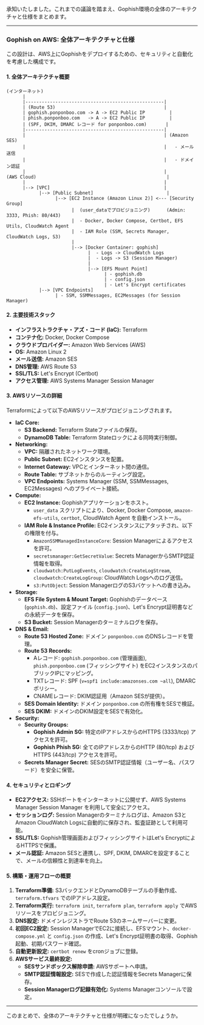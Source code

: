 承知いたしました。これまでの議論を踏まえ、Gophish環境の全体のアーキテクチャと仕様をまとめます。

---

### Gophish on AWS: 全体アーキテクチャと仕様

この設計は、AWS上にGophishをデプロイするための、セキュリティと自動化を考慮した構成です。

#### 1. 全体アーキテクチャ概要

```
(インターネット)
      |
      |---------------------------------------------------|
      | (Route 53)                                        |
      | gophish.ponponboo.com -> A -> EC2 Public IP         |
      | phish.ponponboo.com   -> A -> EC2 Public IP         |
      | (SPF, DKIM, DMARC レコード for ponponboo.com)       |
      |---------------------------------------------------|
      |                                                   | (Amazon SES)
      |                                                   |   - メール送信
      |                                                   |   - ドメイン認証
      |                                                   |
(AWS Cloud)                                                |
      |                                                   |
      |--> [VPC]                                          |
            |--> [Public Subnet]                           |
                  |--> [EC2 Instance (Amazon Linux 2)] <--- [Security Group]
                        |  (user_dataでプロビジョニング)      (Admin: 3333, Phish: 80/443)
                        |  - Docker, Docker Compose, Certbot, EFS Utils, CloudWatch Agent
                        |  - IAM Role (SSM, Secrets Manager, CloudWatch Logs, S3)
                        |
                        |--> [Docker Container: gophish]
                              |  - Logs -> CloudWatch Logs
                              |  - Logs -> S3 (Session Manager)
                              |
                              |--> [EFS Mount Point]
                                    | - gophish.db
                                    | - config.json
                                    | - Let's Encrypt certificates
            |--> [VPC Endpoints]
                  | - SSM, SSMMessages, EC2Messages (for Session Manager)
```

#### 2. 主要技術スタック

*   **インフラストラクチャ・アズ・コード (IaC):** Terraform
*   **コンテナ化:** Docker, Docker Compose
*   **クラウドプロバイダー:** Amazon Web Services (AWS)
*   **OS:** Amazon Linux 2
*   **メール送信:** Amazon SES
*   **DNS管理:** AWS Route 53
*   **SSL/TLS:** Let's Encrypt (Certbot)
*   **アクセス管理:** AWS Systems Manager Session Manager

#### 3. AWSリソースの詳細

Terraformによって以下のAWSリソースがプロビジョニングされます。

*   **IaC Core:**
    *   **S3 Backend:** Terraform Stateファイルの保存。
    *   **DynamoDB Table:** Terraform Stateロックによる同時実行制御。
*   **Networking:**
    *   **VPC:** 隔離されたネットワーク環境。
    *   **Public Subnet:** EC2インスタンスを配置。
    *   **Internet Gateway:** VPCとインターネット間の通信。
    *   **Route Table:** サブネットからのルーティング設定。
    *   **VPC Endpoints:** Systems Manager (SSM, SSMMessages, EC2Messages) へのプライベート接続。
*   **Compute:**
    *   **EC2 Instance:** Gophishアプリケーションをホスト。
        *   `user_data` スクリプトにより、Docker, Docker Compose, `amazon-efs-utils`, `certbot`, CloudWatch Agent を自動インストール。
    *   **IAM Role & Instance Profile:** EC2インスタンスにアタッチされ、以下の権限を付与。
        *   `AmazonSSMManagedInstanceCore`: Session Managerによるアクセスを許可。
        *   `secretsmanager:GetSecretValue`: Secrets ManagerからSMTP認証情報を取得。
        *   `cloudwatch:PutLogEvents`, `cloudwatch:CreateLogStream`, `cloudwatch:CreateLogGroup`: CloudWatch Logsへのログ送信。
        *   `s3:PutObject`: Session ManagerログのS3バケットへの書き込み。
*   **Storage:**
    *   **EFS File System & Mount Target:** Gophishのデータベース (`gophish.db`)、設定ファイル (`config.json`)、Let's Encrypt証明書などの永続データを保存。
    *   **S3 Bucket:** Session Managerのターミナルログを保存。
*   **DNS & Email:**
    *   **Route 53 Hosted Zone:** ドメイン `ponponboo.com` のDNSレコードを管理。
    *   **Route 53 Records:**
        *   Aレコード: `gophish.ponponboo.com` (管理画面), `phish.ponponboo.com` (フィッシングサイト) をEC2インスタンスのパブリックIPにマッピング。
        *   TXTレコード: SPF (`v=spf1 include:amazonses.com ~all`), DMARCポリシー。
        *   CNAMEレコード: DKIM認証用（Amazon SESが提供）。
    *   **SES Domain Identity:** ドメイン `ponponboo.com` の所有権をSESで検証。
    *   **SES DKIM:** ドメインのDKIM設定をSESで有効化。
*   **Security:**
    *   **Security Groups:**
        *   **Gophish Admin SG:** 特定のIPアドレスからのHTTPS (3333/tcp) アクセスを許可。
        *   **Gophish Phish SG:** 全てのIPアドレスからのHTTP (80/tcp) および HTTPS (443/tcp) アクセスを許可。
    *   **Secrets Manager Secret:** SESのSMTP認証情報（ユーザー名、パスワード）を安全に保管。

#### 4. セキュリティとロギング

*   **EC2アクセス:** SSHポートをインターネットに公開せず、AWS Systems Manager Session Manager を利用して安全にアクセス。
*   **セッションログ:** Session Managerのターミナルログは、Amazon S3とAmazon CloudWatch Logsに自動的に保存され、監査証跡として利用可能。
*   **SSL/TLS:** Gophish管理画面およびフィッシングサイトはLet's EncryptによるHTTPSで保護。
*   **メール認証:** Amazon SESと連携し、SPF, DKIM, DMARCを設定することで、メールの信頼性と到達率を向上。

#### 5. 構築・運用フローの概要

1.  **Terraform準備:** S3バックエンドとDynamoDBテーブルの手動作成、`terraform.tfvars` でのIPアドレス設定。
2.  **Terraform実行:** `terraform init`, `terraform plan`, `terraform apply` でAWSリソースをプロビジョニング。
3.  **DNS設定:** ドメインレジストラでRoute 53のネームサーバーに変更。
4.  **初回EC2設定:** Session ManagerでEC2に接続し、EFSマウント、`docker-compose.yml` と `config.json` の作成、Let's Encrypt証明書の取得、Gophish起動、初期パスワード確認。
5.  **自動更新設定:** `certbot renew` をcronジョブに登録。
6.  **AWSサービス最終設定:**
    *   **SESサンドボックス解除申請:** AWSサポートへ申請。
    *   **SMTP認証情報設定:** SESで作成した認証情報をSecrets Managerに保存。
    *   **Session Managerログ記録有効化:** Systems Managerコンソールで設定。

---

このまとめで、全体のアーキテクチャと仕様が明確になったでしょうか。